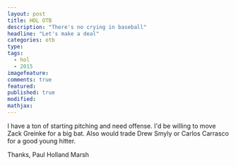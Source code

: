 ```yaml
---
layout: post
title: HOL OTB
description: "There's no crying in baseball"
headline: "Let's make a deal"
categories: otb
type:
tags: 
  - hol
  - 2015
imagefeature:
comments: true
featured:
published: true
modified:
mathjax:
---
```


I have a ton of starting pitching and need offense. I'd be willing to move Zack Greinke for a big bat. Also would trade Drew Smyly or Carlos Carrasco for a good young hitter.

Thanks,
Paul
Holland Marsh
